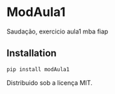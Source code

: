 # ModAula1

Saudação, exercicio aula1 mba fiap

## Installation

```sh
pip install modAula1
```

Distribuido sob a licença MIT.
